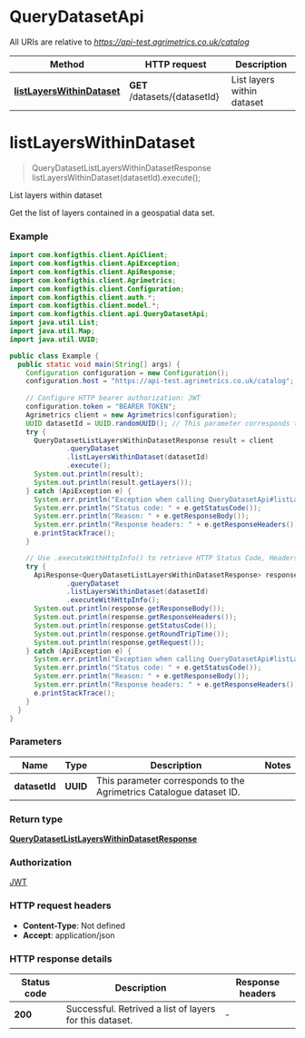 # QueryDatasetApi

All URIs are relative to *https://api-test.agrimetrics.co.uk/catalog*

| Method | HTTP request | Description |
|------------- | ------------- | -------------|
| [**listLayersWithinDataset**](QueryDatasetApi.md#listLayersWithinDataset) | **GET** /datasets/{datasetId} | List layers within dataset |


<a name="listLayersWithinDataset"></a>
# **listLayersWithinDataset**
> QueryDatasetListLayersWithinDatasetResponse listLayersWithinDataset(datasetId).execute();

List layers within dataset

Get the list of layers contained in a geospatial data set.

### Example
```java
import com.konfigthis.client.ApiClient;
import com.konfigthis.client.ApiException;
import com.konfigthis.client.ApiResponse;
import com.konfigthis.client.Agrimetrics;
import com.konfigthis.client.Configuration;
import com.konfigthis.client.auth.*;
import com.konfigthis.client.model.*;
import com.konfigthis.client.api.QueryDatasetApi;
import java.util.List;
import java.util.Map;
import java.util.UUID;

public class Example {
  public static void main(String[] args) {
    Configuration configuration = new Configuration();
    configuration.host = "https://api-test.agrimetrics.co.uk/catalog";
    
    // Configure HTTP bearer authorization: JWT
    configuration.token = "BEARER TOKEN";
    Agrimetrics client = new Agrimetrics(configuration);
    UUID datasetId = UUID.randomUUID(); // This parameter corresponds to the Agrimetrics Catalogue dataset ID.
    try {
      QueryDatasetListLayersWithinDatasetResponse result = client
              .queryDataset
              .listLayersWithinDataset(datasetId)
              .execute();
      System.out.println(result);
      System.out.println(result.getLayers());
    } catch (ApiException e) {
      System.err.println("Exception when calling QueryDatasetApi#listLayersWithinDataset");
      System.err.println("Status code: " + e.getStatusCode());
      System.err.println("Reason: " + e.getResponseBody());
      System.err.println("Response headers: " + e.getResponseHeaders());
      e.printStackTrace();
    }

    // Use .executeWithHttpInfo() to retrieve HTTP Status Code, Headers and Request
    try {
      ApiResponse<QueryDatasetListLayersWithinDatasetResponse> response = client
              .queryDataset
              .listLayersWithinDataset(datasetId)
              .executeWithHttpInfo();
      System.out.println(response.getResponseBody());
      System.out.println(response.getResponseHeaders());
      System.out.println(response.getStatusCode());
      System.out.println(response.getRoundTripTime());
      System.out.println(response.getRequest());
    } catch (ApiException e) {
      System.err.println("Exception when calling QueryDatasetApi#listLayersWithinDataset");
      System.err.println("Status code: " + e.getStatusCode());
      System.err.println("Reason: " + e.getResponseBody());
      System.err.println("Response headers: " + e.getResponseHeaders());
      e.printStackTrace();
    }
  }
}

```

### Parameters

| Name | Type | Description  | Notes |
|------------- | ------------- | ------------- | -------------|
| **datasetId** | **UUID**| This parameter corresponds to the Agrimetrics Catalogue dataset ID. | |

### Return type

[**QueryDatasetListLayersWithinDatasetResponse**](QueryDatasetListLayersWithinDatasetResponse.md)

### Authorization

[JWT](../README.md#JWT)

### HTTP request headers

 - **Content-Type**: Not defined
 - **Accept**: application/json

### HTTP response details
| Status code | Description | Response headers |
|-------------|-------------|------------------|
| **200** | Successful. Retrived a list of layers for this dataset. |  -  |

